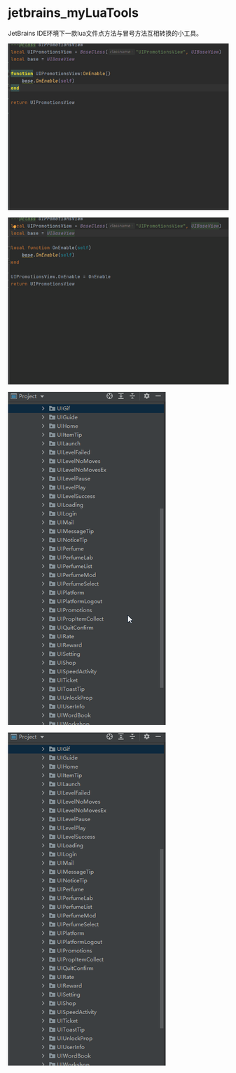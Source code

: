 # jetbrains_myLuaTools
JetBrains IDE环境下一款lua文件点方法与冒号方法互相转换的小工具。

![image](https://github.com/zhang00lei/jetbrains_myLuaTools/blob/main/luatools/Img/toDotFunc.gif)

![image](https://github.com/zhang00lei/jetbrains_myLuaTools/blob/main/luatools/Img/toColonFunc.gif)

![image](https://github.com/zhang00lei/jetbrains_myLuaTools/blob/main/luatools/Img/dirtoDotFunc.gif)

![image](https://github.com/zhang00lei/jetbrains_myLuaTools/blob/main/luatools/Img/dirtoColonFunc.gif)
